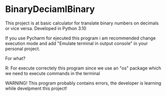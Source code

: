 # BinaryDeciamlBinary
This project is at basic calculator for translate binary numbers on decimals or vice versa. Developed in Python 3.10

If you use Pycharm for ejecuted this program i am recommended change execution mode and add "Emulate terminal in output console" in your personal project. 

For what?

R: For execute correctely this program since we use an "os" package which we need to execute commands in the terminal


WARNING! This program probably contains errors, the developer is learning while develpment this project!
